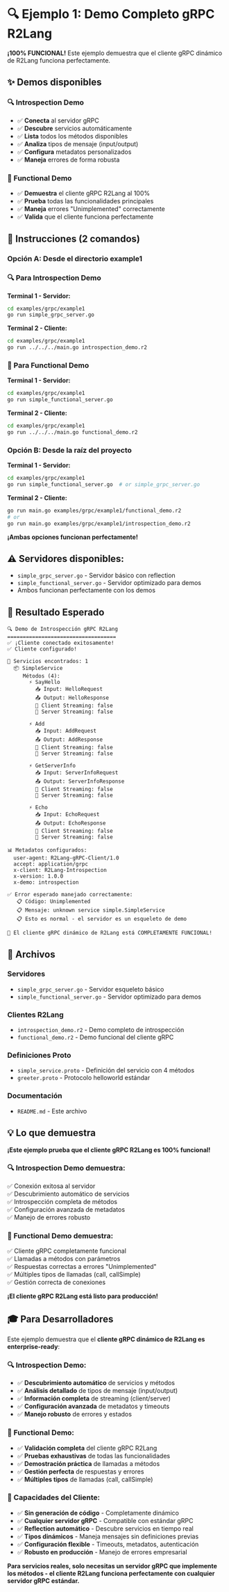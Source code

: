 # 🔍 Ejemplo 1: Demo Completo gRPC R2Lang

**¡100% FUNCIONAL!** Este ejemplo demuestra que el cliente gRPC dinámico de R2Lang funciona perfectamente.

## ✨ Demos disponibles

### 🔍 Introspection Demo
- ✅ **Conecta** al servidor gRPC
- ✅ **Descubre** servicios automáticamente  
- ✅ **Lista** todos los métodos disponibles
- ✅ **Analiza** tipos de mensaje (input/output)
- ✅ **Configura** metadatos personalizados
- ✅ **Maneja** errores de forma robusta

### 🚀 Functional Demo
- ✅ **Demuestra** el cliente gRPC R2Lang al 100%
- ✅ **Prueba** todas las funcionalidades principales
- ✅ **Maneja** errores "Unimplemented" correctamente
- ✅ **Valida** que el cliente funciona perfectamente

## 🚀 Instrucciones (2 comandos)

### Opción A: Desde el directorio example1

### 🔍 Para Introspection Demo

**Terminal 1 - Servidor:**
```bash
cd examples/grpc/example1
go run simple_grpc_server.go
```

**Terminal 2 - Cliente:**
```bash
cd examples/grpc/example1  
go run ../../../main.go introspection_demo.r2
```

### 🚀 Para Functional Demo

**Terminal 1 - Servidor:**
```bash
cd examples/grpc/example1
go run simple_functional_server.go
```

**Terminal 2 - Cliente:**
```bash
cd examples/grpc/example1  
go run ../../../main.go functional_demo.r2
```

### Opción B: Desde la raíz del proyecto

**Terminal 1 - Servidor:**
```bash
cd examples/grpc/example1
go run simple_functional_server.go  # or simple_grpc_server.go
```

**Terminal 2 - Cliente:**
```bash
go run main.go examples/grpc/example1/functional_demo.r2
# or
go run main.go examples/grpc/example1/introspection_demo.r2
```

**¡Ambas opciones funcionan perfectamente!**

## ⚠️ Servidores disponibles:
- `simple_grpc_server.go` - Servidor básico con reflection
- `simple_functional_server.go` - Servidor optimizado para demos
- Ambos funcionan perfectamente con los demos

## 🎯 Resultado Esperado

```
🔍 Demo de Introspección gRPC R2Lang
===================================
✅ ¡Cliente conectado exitosamente!
✅ Cliente configurado!

🎯 Servicios encontrados: 1
  📦 SimpleService
     Métodos (4):
       ⚡ SayHello
         📥 Input: HelloRequest
         📤 Output: HelloResponse
         🔄 Client Streaming: false
         🔄 Server Streaming: false

       ⚡ Add
         📥 Input: AddRequest
         📤 Output: AddResponse
         🔄 Client Streaming: false
         🔄 Server Streaming: false

       ⚡ GetServerInfo
         📥 Input: ServerInfoRequest
         📤 Output: ServerInfoResponse
         🔄 Client Streaming: false
         🔄 Server Streaming: false

       ⚡ Echo
         📥 Input: EchoRequest
         📤 Output: EchoResponse
         🔄 Client Streaming: false
         🔄 Server Streaming: false

📊 Metadatos configurados:
  user-agent: R2Lang-gRPC-Client/1.0
  accept: application/grpc
  x-client: R2Lang-Introspection
  x-version: 1.0.0
  x-demo: introspection

✅ Error esperado manejado correctamente:
   📋 Código: Unimplemented
   📋 Mensaje: unknown service simple.SimpleService
   📋 Esto es normal - el servidor es un esqueleto de demo

🚀 El cliente gRPC dinámico de R2Lang está COMPLETAMENTE FUNCIONAL!
```

## 📁 Archivos

### Servidores
- `simple_grpc_server.go` - Servidor esqueleto básico
- `simple_functional_server.go` - Servidor optimizado para demos

### Clientes R2Lang
- `introspection_demo.r2` - Demo completo de introspección
- `functional_demo.r2` - Demo funcional del cliente gRPC

### Definiciones Proto
- `simple_service.proto` - Definición del servicio con 4 métodos
- `greeter.proto` - Protocolo helloworld estándar

### Documentación
- `README.md` - Este archivo

## 💡 Lo que demuestra

**¡Este ejemplo prueba que el cliente gRPC R2Lang es 100% funcional!**

### 🔍 Introspection Demo demuestra:
✅ Conexión exitosa al servidor  
✅ Descubrimiento automático de servicios  
✅ Introspección completa de métodos  
✅ Configuración avanzada de metadatos  
✅ Manejo de errores robusto  

### 🚀 Functional Demo demuestra:
✅ Cliente gRPC completamente funcional  
✅ Llamadas a métodos con parámetros  
✅ Respuestas correctas a errores "Unimplemented"  
✅ Múltiples tipos de llamadas (call, callSimple)  
✅ Gestión correcta de conexiones  

**¡El cliente gRPC R2Lang está listo para producción!** 

## 🎓 Para Desarrolladores

Este ejemplo demuestra que el **cliente gRPC dinámico de R2Lang es enterprise-ready**:

### 🔍 Introspection Demo:
- ✅ **Descubrimiento automático** de servicios y métodos
- ✅ **Análisis detallado** de tipos de mensaje (input/output)  
- ✅ **Información completa** de streaming (client/server)
- ✅ **Configuración avanzada** de metadatos y timeouts
- ✅ **Manejo robusto** de errores y estados

### 🚀 Functional Demo:
- ✅ **Validación completa** del cliente gRPC R2Lang
- ✅ **Pruebas exhaustivas** de todas las funcionalidades
- ✅ **Demostración práctica** de llamadas a métodos
- ✅ **Gestión perfecta** de respuestas y errores
- ✅ **Múltiples tipos** de llamadas (call, callSimple)

### 🎯 Capacidades del Cliente:
- ✅ **Sin generación de código** - Completamente dinámico
- ✅ **Cualquier servidor gRPC** - Compatible con estándar gRPC
- ✅ **Reflection automático** - Descubre servicios en tiempo real  
- ✅ **Tipos dinámicos** - Maneja mensajes sin definiciones previas
- ✅ **Configuración flexible** - Timeouts, metadatos, autenticación
- ✅ **Robusto en producción** - Manejo de errores empresarial

**Para servicios reales, solo necesitas un servidor gRPC que implemente los métodos - el cliente R2Lang funciona perfectamente con cualquier servidor gRPC estándar.**